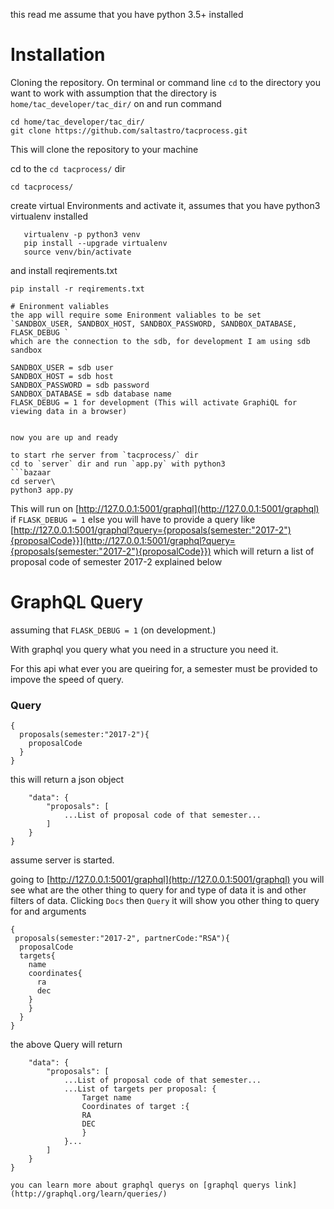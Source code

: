 this read me assume that you have python 3.5+ installed

# Installation

Cloning the repository.
On terminal or command line 
`cd` to the directory you want to work with assumption that the directory is `home/tac_developer/tac_dir/`  on and run command

```
cd home/tac_developer/tac_dir/
git clone https://github.com/saltastro/tacprocess.git
``` 

This will clone the repository to your machine

cd to the `cd tacprocess/` dir 
```bazaar
cd tacprocess/
```
create virtual Environments and activate it, assumes that you have python3 virtualenv installed

```
   virtualenv -p python3 venv
   pip install --upgrade virtualenv
   source venv/bin/activate
```

and install reqirements.txt 

```bazaar
pip install -r reqirements.txt

# Enironment valiables
the app will require some Enironment valiables to be set
`SANDBOX_USER, SANDBOX_HOST, SANDBOX_PASSWORD, SANDBOX_DATABASE, FLASK_DEBUG `
which are the connection to the sdb, for development I am using sdb sandbox
```
    SANDBOX_USER = sdb user
    SANDBOX_HOST = sdb host
    SANDBOX_PASSWORD = sdb password
    SANDBOX_DATABASE = sdb database name
    FLASK_DEBUG = 1 for development (This will activate GraphiQL for viewing data in a browser)
```

now you are up and ready

to start rhe server from `tacprocess/` dir 
cd to `server` dir and run `app.py` with python3
```bazaar
cd server\
python3 app.py
```

This will run on [http://127.0.0.1:5001/graphql](http://127.0.0.1:5001/graphql) if `FLASK_DEBUG = 1`
else you will have to provide a query like [http://127.0.0.1:5001/graphql?query={proposals(semester:"2017-2"){proposalCode}}](http://127.0.0.1:5001/graphql?query={proposals(semester:"2017-2"){proposalCode}})
which will return a list of proposal code of semester 2017-2 explained below


# GraphQL Query

assuming that `FLASK_DEBUG = 1` (on development.)

With graphql you query what you need in a structure you need it.

For this api what ever you are queiring for, a semester must be provided to impove the speed of query.

### Query

```
{
  proposals(semester:"2017-2"){
    proposalCode
  }
}
```

this will return a json object 

```{
    "data": {
        "proposals": [
            ...List of proposal code of that semester...
        ]
    }
}
```

assume server is started.

going to [http://127.0.0.1:5001/graphql](http://127.0.0.1:5001/graphql) you will see what are the other thing to query 
for and type of data it is and other filters of data. Clicking `Docs` then `Query` it will show you other thing to query for
and arguments

```
{
 proposals(semester:"2017-2", partnerCode:"RSA"){
  proposalCode
  targets{
    name
    coordinates{
      ra
      dec
    }      
    }
  }
}
```

the above Query will return 

```{
    "data": {
        "proposals": [
            ...List of proposal code of that semester...
            ...List of targets per proposal: {
                Target name
                Coordinates of target :{
                RA
                DEC
                }
            }...
        ]
    }
}

you can learn more about graphql querys on [graphql querys link](http://graphql.org/learn/queries/)

